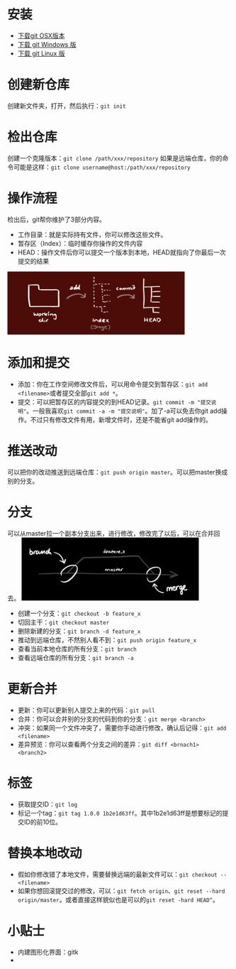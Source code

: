 # 安装
* [下载git OSX版本](http://git-scm.com/download/mac)
* [下载 git Windows 版](https://gitforwindows.org/)
* [下载 git Linux 版](http://git-scm.com/download/linux)

# 创建新仓库
创建新文件夹，打开，然后执行：`git init`

# 检出仓库
创建一个克隆版本：`git clone /path/xxx/repository`
如果是远端仓库，你的命令可能是这样：`git clone username@host:/path/xxx/repository`

# 操作流程
检出后，git帮你维护了3部分内容。
* 工作目录：就是实际持有文件，你可以修改这些文件。
* 暂存区（Index）：临时缓存你操作的文件内容
* HEAD：操作文件后你可以提交一个版本到本地，HEAD就指向了你最后一次提交的结果
<img src="data/article/content/Git常用命令/trees.png" width=400 />

# 添加和提交
* 添加：你在工作空间修改文件后，可以用命令提交到暂存区：`git add <filename>`或者提交全部`git add *`。
* 提交：可以把暂存区的内容提交的到HEAD记录。`git commit -m "提交说明"`。一般我喜欢`git commit -a -m "提交说明"`。加了-a可以免去你git add操作。不过只有修改文件有用，新增文件时，还是不能省git add操作的。

# 推送改动
可以把你的改动推送到远端仓库：`git push origin master`。可以把master换成别的分支。

# 分支
可以从master拉一个副本分支出来，进行修改，修改完了以后，可以在合并回去。
<img src="data/article/content/Git常用命令/branches.png" width=400 />
* 创建一个分支：`git checkout -b feature_x`
* 切回主干：`git checkout master`
* 删除新建的分支：`git branch -d feature_x`
* 推动到远端仓库，不然别人看不到：`git push origin feature_x`
* 查看当前本地仓库的所有分支：`git branch`
* 查看远端仓库的所有分支：`git branch -a`

# 更新合并
* 更新：你可以更新别人提交上来的代码：`git pull`
* 合并：你可以合并别的分支的代码到你的分支：`git merge <branch>`
* 冲突：如果同一个文件冲突了，需要你手动进行修改，确认后记得：`git add <filename>`
* 差异预览：你可以查看两个分支之间的差异：`git diff <brnach1> <branch2>`

# 标签
* 获取提交ID：`git log`
* 标记一个tag：`git tag 1.0.0 1b2e1d63ff`。其中1b2e1d63ff是想要标记的提交ID的前10位。

# 替换本地改动
* 假如你修改错了本地文件，需要替换远端的最新文件可以：`git checkout -- <filename>`
* 如果你想回滚提交过的修改，可以：`git fetch origin`、`git reset --hard origin/master`。或者直接这样貌似也是可以的`git reset -hard HEAD^`。

# 小贴士
* 内建图形化界面：gitk
* 